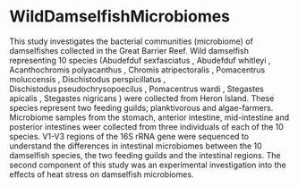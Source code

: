 # WildDamselfishMicrobiomes
This study investigates the bacterial communities (microbiome) of damselfishes collected in the Great Barrier Reef. Wild damselfish representing 10 species (Abudefduf sexfasciatus , Abudefduf whitleyi , Acanthochromis polyacanthus , Chromis atripectoralis , Pomacentrus moluccensis , Dischistodus perspicillatus , Dischistodus pseudochrysopoecilus , Pomacentrus wardi , Stegastes apicalis , Stegastes nigricans ) were collected from Heron Island. These species represent two feeding guilds; planktivorous and algae-farmers. Microbiome samples from the stomach, anterior intestine, mid-intestine and posterior intestines weer collected from three individuals of each of the 10 species. V1-V3 regions of the 16S rRNA gene were sequenced to understand the differences in intestinal microbiomes between the 10 damselfish species, the two feeding guilds and the intestinal regions. The second component of this study was an experimental investigation into the effects of heat stress on damselfish microbiomes.
